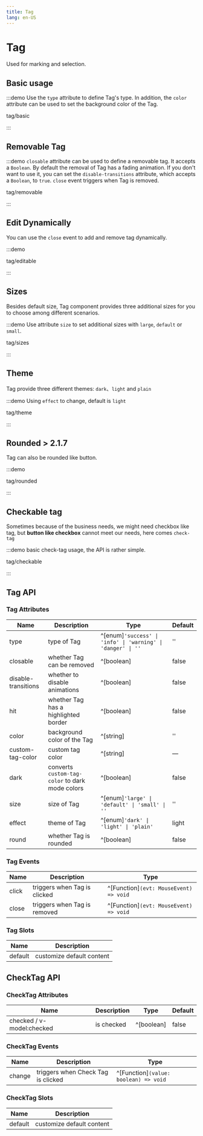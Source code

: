 ```yaml
---
title: Tag
lang: en-US
---
```


# Tag

Used for marking and selection.

## Basic usage

:::demo Use the `type` attribute to define Tag's type. In addition, the `color` attribute can be used to set the background color of the Tag.

tag/basic

:::

## Removable Tag

:::demo `closable` attribute can be used to define a removable tag. It accepts a `Boolean`. By default the removal of Tag has a fading animation. If you don't want to use it, you can set the `disable-transitions` attribute, which accepts a `Boolean`, to `true`. `close` event triggers when Tag is removed.

tag/removable

:::

## Edit Dynamically

You can use the `close` event to add and remove tag dynamically.

:::demo

tag/editable

:::

## Sizes

Besides default size, Tag component provides three additional sizes for you to choose among different scenarios.

:::demo Use attribute `size` to set additional sizes with `large`, `default` or `small`.

tag/sizes

:::

## Theme

Tag provide three different themes: `dark`、`light` and `plain`

:::demo Using `effect` to change, default is `light`

tag/theme

:::

## Rounded <el-tag>> 2.1.7</el-tag>

Tag can also be rounded like button.

:::demo

tag/rounded

:::

## Checkable tag

Sometimes because of the business needs, we might need checkbox like tag, but **button like checkbox** cannot meet our needs, here comes `check-tag`

:::demo basic check-tag usage, the API is rather simple.

tag/checkable

:::

## Tag API

### Tag Attributes

| Name                | Description                                     | Type                                                        | Default |
| ------------------- | ----------------------------------------------- | ----------------------------------------------------------- | ------- |
| type                | type of Tag                                     | ^[enum]`'success' \| 'info' \| 'warning' \| 'danger' \| ''` | ''      |
| closable            | whether Tag can be removed                      | ^[boolean]                                                  | false   |
| disable-transitions | whether to disable animations                   | ^[boolean]                                                  | false   |
| hit                 | whether Tag has a highlighted border            | ^[boolean]                                                  | false   |
| color               | background color of the Tag                     | ^[string]                                                   | ''      |
| custom-tag-color    | custom tag color                                | ^[string]                                                   | —       |
| dark                | converts `custom-tag-color` to dark mode colors | ^[boolean]                                                  | false   |
| size                | size of Tag                                     | ^[enum]`'large' \| 'default' \| 'small' \| ''`              | ''      |
| effect              | theme of Tag                                    | ^[enum]`'dark' \| 'light' \| 'plain'`                       | light   |
| round               | whether Tag is rounded                          | ^[boolean]                                                  | false   |

### Tag Events

| Name  | Description                  | Type                                   |
| ----- | ---------------------------- | -------------------------------------- |
| click | triggers when Tag is clicked | ^[Function]`(evt: MouseEvent) => void` |
| close | triggers when Tag is removed | ^[Function]`(evt: MouseEvent) => void` |

### Tag Slots

| Name    | Description               |
| ------- | ------------------------- |
| default | customize default content |

## CheckTag API

### CheckTag Attributes

| Name                      | Description | Type       | Default |
| ------------------------- | ----------- | ---------- | ------- |
| checked / v-model:checked | is checked  | ^[boolean] | false   |

### CheckTag Events

| Name   | Description                        | Type                                  |
| ------ | ---------------------------------- | ------------------------------------- |
| change | triggers when Check Tag is clicked | ^[Function]`(value: boolean) => void` |

### CheckTag Slots

| Name    | Description               |
| ------- | ------------------------- |
| default | customize default content |
